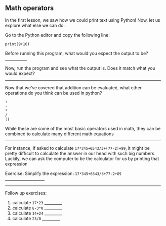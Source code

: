 ## Math operators ##
In the first lesson, we saw how we could print text using Python! Now, let us explore what else we can do:

Go to the Python editor and copy the following line:

```
print(9+10)
```

Before running this program, what would you expect the output to be? ___________

Now, run the program and see what the output is. Does it match what you would expect?

---

Now that we've covered that addition can be evaluated, what other operations do you think can be used in python?

```
+
-
*
/
()
```

While these are some of the most basic operators used in math, they can be combined to calculate many different math equations

---

For instance, if asked to calculate `17*345+6543/3+(77-2)+89`, it might be pretty difficult to calculate the answer in our head with such big numbers. Luckily, we can ask the computer to be the calculator for us by printing that expression  

Exercise: Simplify the expression: `17*345+6543/3+77-2+89` ____________________

---

Follow up exercises:
1. calculate `17*23` _________
2. calculate `8-3*0` _________
3. calculate `14+24` _________
4. calculate `23/0`  _________